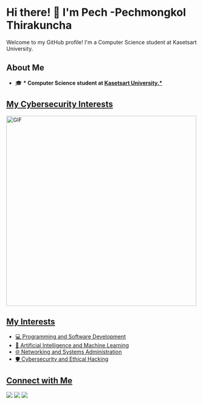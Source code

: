 # Hi there! 👋 I'm Pech -Pechmongkol Thirakuncha
Welcome to my GitHub profile! I'm a Computer Science student at Kasetsart University.
## About Me

- 🎓 __* Computer Science student at <a href="[https://www.ku.ac.th/th]"> <b>Kasetsart University</b>.*__

## My Cybersecurity Interests
<img hight="400" width="500" alt="GIF" align="https://user-images.githubusercontent.com/74038190/212749695-a6817c5a-a794-462b-afca-1b5ce7dd5e63.gif" width="50%"/>

## My Interests
- 💻 Programming and Software Development
- 🤖 Artificial Intelligence and Machine Learning
- 🌐 Networking and Systems Administration
- 🛡️ Cybersecurity and Ethical Hacking

## Connect with Me
<a target="_blank" href="mailto:Pechmongkol.t@gmail.com"><img src="https://img.shields.io/badge/Gmail-D14836?style=for-the-badge&logo=gmail&logoColor=white" /></a>
<a target="_blank" href="https://www.linkedin.com/in/pechmongkol-thirakuncha-37a6262b4/"><img src="https://img.shields.io/badge/LinkedIn-0077B5?style=for-the-badge&logo=linkedin&logoColor=white" /></a>
<a target="_blank" href="https://www.instagram.com/pech_trkc/"><img src="https://img.shields.io/badge/Instagram-%23E4405F.svg?style=for-the-badge&logo=Instagram&logoColor=white" /></a>
